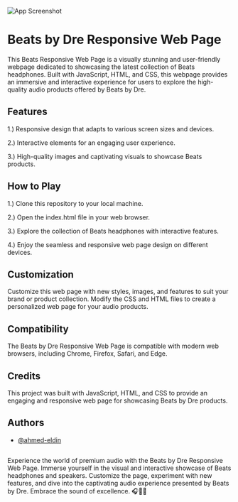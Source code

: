 
![App Screenshot](https://via.placeholder.com/468x300?text=App+Screenshot+Here)


# Beats by Dre Responsive Web Page


This Beats Responsive Web Page is a visually stunning and user-friendly webpage dedicated to showcasing the latest collection of Beats headphones. Built with JavaScript, HTML, and CSS, this webpage provides an immersive and interactive experience for users to explore the high-quality audio products offered by Beats by Dre.
## Features

1.) Responsive design that adapts to various screen sizes and devices.

2.) Interactive elements for an engaging user experience.

3.) High-quality images and captivating visuals to showcase Beats products.

## How to Play

1.) Clone this repository to your local machine.

2.) Open the index.html file in your web browser.

3.) Explore the collection of Beats headphones with interactive features.

4.) Enjoy the seamless and responsive web page design on different devices.
## Customization

Customize this web page with new styles, images, and features to suit your brand or product collection. Modify the CSS and HTML files to create a personalized web page for your audio products.
## Compatibility

The Beats by Dre Responsive Web Page is compatible with modern web browsers, including Chrome, Firefox, Safari, and Edge.
## Credits

This project was built with JavaScript, HTML, and CSS to provide an engaging and responsive web page for showcasing Beats by Dre products.
## Authors

- [@ahmed-eldin](https://www.github.com/ahmed-eldin)

##  

Experience the world of premium audio with the Beats by Dre Responsive Web Page. Immerse yourself in the visual and interactive showcase of Beats headphones and speakers. Customize the page, experiment with new features, and dive into the captivating audio experience presented by Beats by Dre. Embrace the sound of excellence. 🎧🎵🔥
